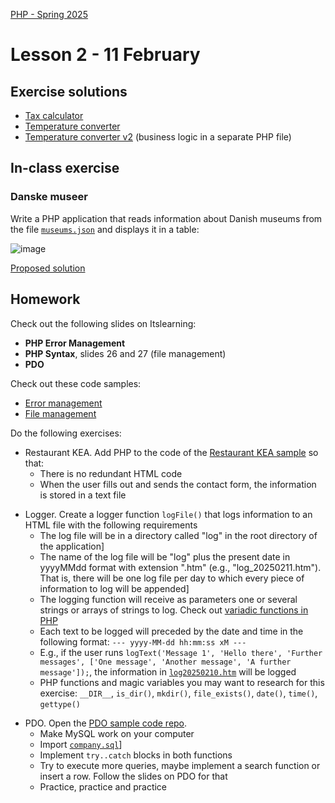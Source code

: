 [PHP - Spring 2025](https://github.com/arturomorarioja-kea/WD_PHP_F25/blob/main/README.md)

# Lesson 2 - 11 February

## Exercise solutions
- [Tax calculator](https://github.com/arturomorarioja/php_tax_calculator)
- [Temperature converter](https://github.com/arturomorarioja/php_temperature_converter)
- [Temperature converter v2](https://github.com/arturomorarioja/php_temperature_converter_v2) (business logic in a separate PHP file)

[--> 3 PDO. Live sample]: #

## In-class exercise

### Danske museer
Write a PHP application that reads information about Danish museums from the file [`museums.json`](https://github.com/arturomorarioja-kea/WD_PHP_F25/blob/main/Lesson02/museums.json) and displays it in a table:

![image](https://github.com/user-attachments/assets/704f5835-9914-473e-9948-c8b7cd369cc8)

[Proposed solution](https://github.com/arturomorarioja/php_danske_museer)

## Homework
Check out the following slides on Itslearning:
- **PHP Error Management**
- **PHP Syntax**, slides 26 and 27 (file management)
- **PDO**

Check out these code samples:
  - [Error management](https://github.com/arturomorarioja/php_error_management)
  - [File management](https://github.com/arturomorarioja/php_file_management)

[  - KEA IT degrees(https://github.com/arturomorarioja/kea-it-degrees). It reads the information to display from a JSON file]: #

Do the following exercises:
- Restaurant KEA. Add PHP to the code of the [Restaurant KEA sample](https://github.com/arturomorarioja/kea_css_restaurant_solution) so that:
  - There is no redundant HTML code
  - When the user fills out and sends the contact form, the information is stored in a text file

[  - Proposed solution(https://github.com/arturomorarioja/php_restaurant)]: #
- Logger. Create a logger function `logFile()` that logs information to an HTML file with the following requirements
  - The log file will be in a directory called "log" in the root directory of the application]
  - The name of the log file will be "log" plus the present date in yyyyMMdd format with extension ".htm" (e.g., "log_20250211.htm"). That is, there will be one log file per day to which every piece of information to log will be appended]
  - The logging function will receive as parameters one or several strings or arrays of strings to log. Check out [variadic functions in PHP](https://www.php.net/manual/en/functions.arguments.php#functions.variable-arg-list)
  - Each text to be logged will preceded by the date and time in the following format: `--- yyyy-MM-dd hh:mm:ss xM ---`
  - E.g., if the user runs `logText('Message 1', 'Hello there', 'Further messages', ['One message', 'Another message', 'A further message']);`, the information in [`log20250210.htm`](https://github.com/arturomorarioja-kea/WD_PHP_F25/blob/main/Lesson02/log20250210.htm) will be logged
  - PHP functions and magic variables you may want to research for this exercise: `__DIR__`, `is_dir()`, `mkdir()`, `file_exists()`, `date()`, `time()`, `gettype()`

[  - Proposed solution(https://github.com/arturomorarioja/php_logger)]: #
- PDO. Open the [PDO sample code repo](https://github.com/arturomorarioja/php_pdo).
  - Make MySQL work on your computer
  - Import [`company.sql`](https://github.com/arturomorarioja-kea/WD_PHP_F25/blob/main/Lesson02/company.sql)]
  - Implement `try..catch` blocks in both functions
  - Try to execute more queries, maybe implement a search function or insert a row. Follow the slides on PDO for that
  - Practice, practice and practice
